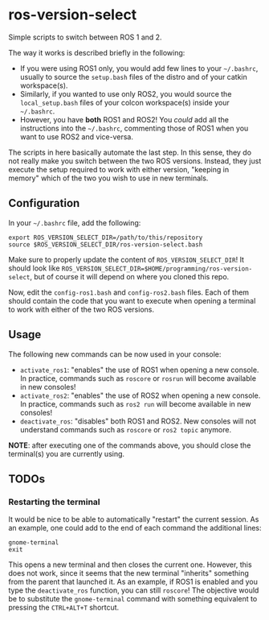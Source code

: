 # ros-version-select

Simple scripts to switch between ROS 1 and 2.

The way it works is described briefly in the following:

- If you were using ROS1 only, you would add few lines to your `~/.bashrc`,
  usually to source the `setup.bash` files of the distro and of your catkin
  workspace(s).
- Similarly, if you wanted to use only ROS2, you would source the
  `local_setup.bash` files of your colcon workspace(s) inside your `~/.bashrc`.
- However, you have **both** ROS1 and ROS2! You *could* add all the
  instructions into the `~/.bashrc`, commenting those of ROS1 when you want to
  use ROS2 and vice-versa.

The scripts in here basically automate the last step.
In this sense, they do not really make you switch between the two ROS versions.
Instead, they just execute the setup required to work with either version,
"keeping in memory" which of the two you wish to use in new terminals.



## Configuration

In your `~/.bashrc` file, add the following:

```
export ROS_VERSION_SELECT_DIR=/path/to/this/repository
source $ROS_VERSION_SELECT_DIR/ros-version-select.bash
```

Make sure to properly update the content of `ROS_VERSION_SELECT_DIR`! It should
look like `ROS_VERSION_SELECT_DIR=$HOME/programming/ros-version-select`, but of
course it will depend on where you cloned this repo.

Now, edit the `config-ros1.bash` and `config-ros2.bash` files. Each of them
should contain the code that you want to execute when opening a terminal to
work with either of the two ROS versions.



## Usage

The following new commands can be now used in your console:

- `activate_ros1`: "enables" the use of ROS1 when opening a new console. In
  practice, commands such as `roscore` or `rosrun` will become available in
  new consoles!
- `activate_ros2`: "enables" the use of ROS2 when opening a new console. In
  practice, commands such as `ros2 run` will become available in new consoles!
- `deactivate_ros`: "disables" both ROS1 and ROS2. New consoles will not
  understand commands such as `roscore` or `ros2 topic` anymore.

**NOTE**: after executing one of the commands above, you should close the
terminal(s) you are currently using.



## TODOs

### Restarting the terminal

It would be nice to be able to automatically "restart" the current session.
As an example, one could add to the end of each command the additional lines:

```
gnome-terminal
exit
```

This opens a new terminal and then closes the current one. However, this does
not work, since it seems that the new terminal "inherits" something from the
parent that launched it. As an example, if ROS1 is enabled and you type the
`deactivate_ros` function, you can still `roscore`! The objective would be
to substitute the `gnome-terminal` command with something equivalent to
pressing the `CTRL+ALT+T` shortcut.
